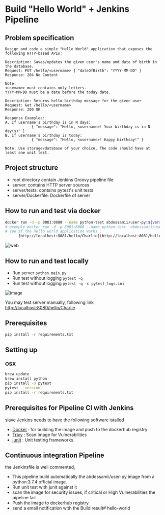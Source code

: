 # Build "Hello World" + Jenkins Pipeline 

## Problem specification

```
Design and code a simple "Hello World" application that exposes the following HTTP-based APIs: 

Description: Saves/updates the given user's name and date of birth in the database. 
Request: PUT /hello/<username> { "dateOfBirth": "YYYY-MM-DD" }
Response: 204 No Content
 
Note:
<usemame> must contains only letters. 
YYYY-MM-DD must be a date before the today date. 

Description: Returns hello birthday message for the given user 
Request: Get /hello/<username> 
Response: 200 OK 

Response Examples: 
A. If username's birthday is in N days: 
            { "message": "Hello, <username>! Your birthday is in N day(s)" } 
B. If username's birthday is today: 
            { "message": "Hello, <username>! Happy birthday!" } 

Note: Use storage/database of your choice. The code should have at least one unit test. 
```



## Project structure 

- root directory contain  Jenkins Groovy pipeline file
- server: contains HTTP server sources
- server/tests: contains pytest's unit tests
- server/Dockerfile: Dockerfile of server

## How to run and test via docker
```bash
docker run -d -p 8081:8080 --name python-test abdessamii/user-py:${versionTag}
# exemple docker run -d -p 8081:8080 --name python-test  abdessamii/user-py:0.1.2
# see if the Hello world application works :
      [http://localhost:8081/hello/Charlie](http://localhost:8081/hello/Charlie)

```
![web](https://user-images.githubusercontent.com/44443358/141701549-e58d0d6c-182d-4f99-935e-dda6ed23c5b4.png)

## How to run and test locally

- Run server ```python main.py``` 
- Run test without logging ```pytest -q``` 
- Run test without logging ```pytest -q -c pytest_logs.ini``` 

![image](https://user-images.githubusercontent.com/44443358/141701581-bc678c19-df82-45bf-8418-e7a4a45dbce5.png)


You may test server manually, following link [http://localhost:8080/hello/Charlie](http://localhost:8080/hello/Charlie)


## Prerequisites
```bash
pip install -r requirements.txt
```

## Setting up

### OSX
```bash
brew update
brew install python
pip install -U pytest
pytest --version
pip install -r requirements.txt
```

## Prerequisites for Pipeline CI with Jenkins
 slave Jenkins needs to have the following software istalled
 - [Docker](https://docs.docker.com/get-docker/) : for building the image and push to the dockerhub registry
 - [Trivy](https://github.com/aquasecurity/trivy#abstract) : Scan Image for Vulnerabilities
 - [junit](https://junit.org/junit4/) :  Unit testing frameworks.

## Continuous integration Pipeline
the Jenkinsfile is well commented, 
- This pipeline build automatically the abdessamii/user-py  image from a python:3.7.4 official image.
- Run unit test with junit against it
- scan the image for security issues, if critical or High Vulnerabilities the pipeline fail
- Push the image to dockerhub registry 
- send a email notification with the Build result# hello-world
